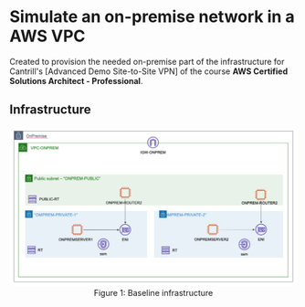 # Simulate an on-premise network in a AWS VPC

Created to provision the needed on-premise part of the infrastructure for Cantrill's [Advanced Demo Site-to-Site VPN] of the course **AWS Certified Solutions Architect - Professional**.

## Infrastructure

<p align="center"><img src="images/infra.png" alt="Baseline infrastructure"/>Figure 1: Baseline infrastructure</p>

